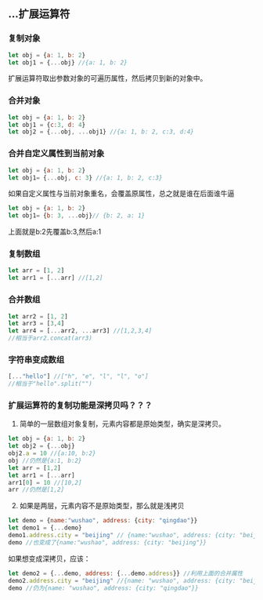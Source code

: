 ## ...扩展运算符

### 复制对象

```javascript
let obj = {a: 1, b: 2}
let obj1 = {...obj} //{a: 1, b: 2}
```
扩展运算符取出参数对象的可遍历属性，然后拷贝到新的对象中。
### 合并对象
```javascript
let obj = {a: 1, b: 2}
let obj1 = {c:3, d: 4}
let obj2 = {...obj, ...obj1} //{a: 1, b: 2, c:3, d:4}
```
### 合并自定义属性到当前对象
```javascript
let obj = {a: 1, b: 2}
let obj1= {...obj, c: 3} //{a: 1, b: 2, c:3}
```
如果自定义属性与当前对象重名，会覆盖原属性，总之就是谁在后面谁牛逼
```javascript
let obj = {a: 1, b: 2}
let obj1= {b: 3, ...obj}// {b: 2, a: 1}
```
上面就是b:2先覆盖b:3,然后a:1

### 复制数组
```javascript
let arr = [1, 2]
let arr1 = [...arr] //[1,2]
```
### 合并数组
```javascript
let arr2 = [1, 2]
let arr3 = [3,4]
let arr4 = [...arr2, ...arr3] //[1,2,3,4]
//相当于arr2.concat(arr3)
```
### 字符串变成数组
```javascript
[..."hello"] //["h", "e", "l", "l", "o"]
//相当于"hello".split("")
```

### 扩展运算符的复制功能是深拷贝吗？？？
1. 简单的一层数组对象复制，元素内容都是原始类型，确实是深拷贝。
```javascript
let obj = {a: 1, b: 2}
let obj2 = {...obj}
obj2.a = 10 //{a:10, b:2}
obj //仍然是{a:1, b:2}
let arr = [1,2]
let arr1 = [...arr]
arr1[0] = 10 //[10,2]
arr //仍然是[1,2]
```
2. 如果是两层，元素内容不是原始类型，那么就是浅拷贝

```javascript
let demo = {name:"wushao", address: {city: "qingdao"}}
let demo1 = {...demo}
demo1.address.city = "beijing" // {name:"wushao", address: {city: "beijing"}}
demo //也变成了{name:"wushao", address: {city: "beijing"}}
```
如果想变成深拷贝，应该：
```javascript
let demo2 = {...demo, address: {...demo.address}} //利用上面的合并属性
demo2.address.city = "beijing" //{name: "wushao", address: {city: "beijing"}}
demo //仍为{name: "wushao", address: {city: "qingdao"}}
```